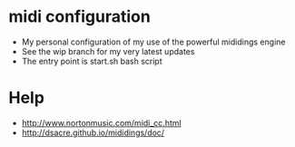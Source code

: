 # midi configuration
* My personal configuration of my use of the powerful mididings engine
* See the wip branch for my very latest updates
* The entry point is start.sh bash script
# Help
* http://www.nortonmusic.com/midi_cc.html
* http://dsacre.github.io/mididings/doc/
